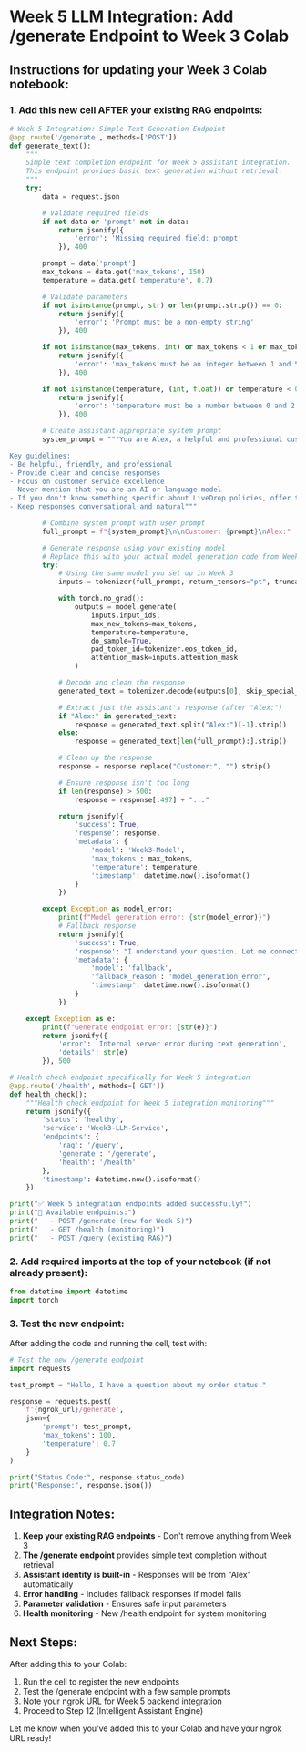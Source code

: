 # Week 5 LLM Integration: Add /generate Endpoint to Week 3 Colab

## Instructions for updating your Week 3 Colab notebook:

### 1. Add this new cell AFTER your existing RAG endpoints:

```python
# Week 5 Integration: Simple Text Generation Endpoint
@app.route('/generate', methods=['POST'])
def generate_text():
    """
    Simple text completion endpoint for Week 5 assistant integration.
    This endpoint provides basic text generation without retrieval.
    """
    try:
        data = request.json

        # Validate required fields
        if not data or 'prompt' not in data:
            return jsonify({
                'error': 'Missing required field: prompt'
            }), 400

        prompt = data['prompt']
        max_tokens = data.get('max_tokens', 150)
        temperature = data.get('temperature', 0.7)

        # Validate parameters
        if not isinstance(prompt, str) or len(prompt.strip()) == 0:
            return jsonify({
                'error': 'Prompt must be a non-empty string'
            }), 400

        if not isinstance(max_tokens, int) or max_tokens < 1 or max_tokens > 500:
            return jsonify({
                'error': 'max_tokens must be an integer between 1 and 500'
            }), 400

        if not isinstance(temperature, (int, float)) or temperature < 0 or temperature > 2:
            return jsonify({
                'error': 'temperature must be a number between 0 and 2'
            }), 400

        # Create assistant-appropriate system prompt
        system_prompt = """You are Alex, a helpful and professional customer support specialist at LiveDrop, an e-commerce company.

Key guidelines:
- Be helpful, friendly, and professional
- Provide clear and concise responses
- Focus on customer service excellence
- Never mention that you are an AI or language model
- If you don't know something specific about LiveDrop policies, offer to connect the customer with a specialist
- Keep responses conversational and natural"""

        # Combine system prompt with user prompt
        full_prompt = f"{system_prompt}\n\nCustomer: {prompt}\nAlex:"

        # Generate response using your existing model
        # Replace this with your actual model generation code from Week 3
        try:
            # Using the same model you set up in Week 3
            inputs = tokenizer(full_prompt, return_tensors="pt", truncation=True, max_length=1000)

            with torch.no_grad():
                outputs = model.generate(
                    inputs.input_ids,
                    max_new_tokens=max_tokens,
                    temperature=temperature,
                    do_sample=True,
                    pad_token_id=tokenizer.eos_token_id,
                    attention_mask=inputs.attention_mask
                )

            # Decode and clean the response
            generated_text = tokenizer.decode(outputs[0], skip_special_tokens=True)

            # Extract just the assistant's response (after "Alex:")
            if "Alex:" in generated_text:
                response = generated_text.split("Alex:")[-1].strip()
            else:
                response = generated_text[len(full_prompt):].strip()

            # Clean up the response
            response = response.replace("Customer:", "").strip()

            # Ensure response isn't too long
            if len(response) > 500:
                response = response[:497] + "..."

            return jsonify({
                'success': True,
                'response': response,
                'metadata': {
                    'model': 'Week3-Model',
                    'max_tokens': max_tokens,
                    'temperature': temperature,
                    'timestamp': datetime.now().isoformat()
                }
            })

        except Exception as model_error:
            print(f"Model generation error: {str(model_error)}")
            # Fallback response
            return jsonify({
                'success': True,
                'response': "I understand your question. Let me connect you with a specialist who can provide detailed assistance with your specific needs.",
                'metadata': {
                    'model': 'fallback',
                    'fallback_reason': 'model_generation_error',
                    'timestamp': datetime.now().isoformat()
                }
            })

    except Exception as e:
        print(f"Generate endpoint error: {str(e)}")
        return jsonify({
            'error': 'Internal server error during text generation',
            'details': str(e)
        }), 500

# Health check endpoint specifically for Week 5 integration
@app.route('/health', methods=['GET'])
def health_check():
    """Health check endpoint for Week 5 integration monitoring"""
    return jsonify({
        'status': 'healthy',
        'service': 'Week3-LLM-Service',
        'endpoints': {
            'rag': '/query',
            'generate': '/generate',
            'health': '/health'
        },
        'timestamp': datetime.now().isoformat()
    })

print("✅ Week 5 integration endpoints added successfully!")
print("📝 Available endpoints:")
print("   - POST /generate (new for Week 5)")
print("   - GET /health (monitoring)")
print("   - POST /query (existing RAG)")
```

### 2. Add required imports at the top of your notebook (if not already present):

```python
from datetime import datetime
import torch
```

### 3. Test the new endpoint:

After adding the code and running the cell, test with:

```python
# Test the new /generate endpoint
import requests

test_prompt = "Hello, I have a question about my order status."

response = requests.post(
    f'{ngrok_url}/generate',
    json={
        'prompt': test_prompt,
        'max_tokens': 100,
        'temperature': 0.7
    }
)

print("Status Code:", response.status_code)
print("Response:", response.json())
```

## Integration Notes:

1. **Keep your existing RAG endpoints** - Don't remove anything from Week 3
2. **The /generate endpoint** provides simple text completion without retrieval
3. **Assistant identity is built-in** - Responses will be from "Alex"
   automatically
4. **Error handling** - Includes fallback responses if model fails
5. **Parameter validation** - Ensures safe input parameters
6. **Health monitoring** - New /health endpoint for system monitoring

## Next Steps:

After adding this to your Colab:

1. Run the cell to register the new endpoints
2. Test the /generate endpoint with a few sample prompts
3. Note your ngrok URL for Week 5 backend integration
4. Proceed to Step 12 (Intelligent Assistant Engine)

Let me know when you've added this to your Colab and have your ngrok URL ready!
